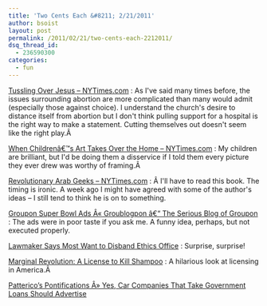 ```yaml
---
title: 'Two Cents Each &#8211; 2/21/2011'
author: bsoist
layout: post
permalink: /2011/02/21/two-cents-each-2212011/
dsq_thread_id:
  - 236590300
categories:
  - fun
---
```

[Tussling Over Jesus &#8211; NYTimes.com][1]
:   As I've said many times before, the issues surrounding abortion are more complicated than many would admit (especially those against choice). I understand the church's desire to distance itself from abortion but I don't think pulling support for a hospital is the right way to make a statement. Cutting themselves out doesn't seem like the right play.Â 

[When Childrenâ€™s Art Takes Over the Home &#8211; NYTimes.com][2]
:   My children are brilliant, but I'd be doing them a disservice if I told them every picture they ever drew was worthy of framing.Â 

[Revolutionary Arab Geeks &#8211; NYTimes.com][3]
:   Â I'll have to read this book. The timing is ironic. A week ago I might have agreed with some of the author's ideas &#8211; I still tend to think he is on to something.

[Groupon Super Bowl Ads Â« Groublogpon â€“ The Serious Blog of Groupon][4]
:   The ads were in poor taste if you ask me. A funny idea, perhaps, but not executed properly.

[Lawmaker Says Most Want to Disband Ethics Office][5]
:   Surprise, surprise!

[Marginal Revolution: A License to Kill Shampoo][6]
:   A hilarious look at licensing in America.Â 

[Patterico&#8217;s Pontifications Â» Yes, Car Companies That Take Government Loans Should Advertise][7]

 [1]: http://www.nytimes.com/2011/01/27/opinion/27kristof.html?_r=1
 [2]: http://www.nytimes.com/2011/01/27/garden/27art.html
 [3]: http://www.nytimes.com/2011/01/28/opinion/28iht-edcohen28.html
 [4]: http://www.groupon.com/blog/cities/groupon-super-bowl-ads/
 [5]: http://politicalwire.com/archives/2011/01/31/lawmaker_says_most_want_to_disband_ethics_office.html
 [6]: http://www.marginalrevolution.com/marginalrevolution/2011/02/a-license-to-kill-shampoo.html
 [7]: http://patterico.com/2011/02/07/yes-car-companies-that-take-government-loans-should-advertise/
